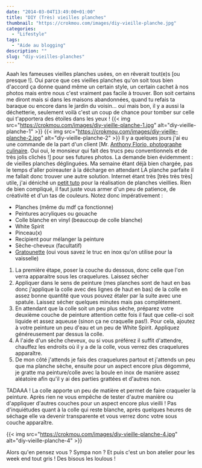 ```yaml
---
date: "2014-03-04T13:49:00+01:00"
title: "DIY (Très) vieilles planches"
thumbnail: "https://crokmou.com/images/diy-vieille-planche.jpg"
categories:
  - "Lifestyle"
tags:
  - "Aide au blogging"
description: ""
slug: "diy-vieilles-planches"
---
```


Aaah les fameuses vieilles planches usées, on en rêverait tout(e)s [ou presque !]. Oui parce que ces vieilles planches qu'on soit tous bien d'accord ça donne quand même un certain style, un certain cachet à nos photos mais entre nous c'est vraiment pas facile à trouver. Bon soit certains me diront mais si dans les maisons abandonnées, quand tu refais ta baraque ou encore dans le jardin du voisin... oui mais bon, il y a aussi la déchetterie, seulement voilà c'est un coup de chance pour tomber sur celle qui t'apportera des étoiles dans les yeux ! {{< img src="https://crokmou.com/images/diy-vieille-planche-1.jpg" alt="diy-vieille-planche-1" >}} {{< img src="https://crokmou.com/images/diy-vieille-planche-2.jpg" alt="diy-vieille-planche-2" >}} Il y a quelques jours j'ai eu une commande de la part d'un client [Mr. [Anthony Florio, photographe culinaire](http://www.florioanthony.be/). Oui oui, le monsieur qui fait des trucs peu conventionnels et de très jolis clichés !] pour ses futures photos. La demande bien évidemment : de vieilles planches déglinguées. Ma semaine étant déjà bien chargée, pas le temps d'aller poireauter à la décharge en attendant LA planche parfaite il me fallait donc trouver une autre solution. Internet étant très [très très très] utile, j'ai déniché un [petit tuto](http://makethebestofthings.blogspot.be/2010/05/crackle-finish-with-elmers-glue.html) pour la réalisation de planches vieillies. Rien de bien compliqué, il faut juste vous armer d'un peu de patience, de créativité et d'un tas de couleurs. Notez donc impérativement :

*   Planches (même du mdf ça fonctionne)
*   Peintures acryliques ou gouache
*   Colle blanche en vinyl (beaucoup de colle blanche)
*   White Spirit
*   Pinceau(x)
*   Recipient pour mélanger la peinture
*   Sèche-cheveux (facultatif)
*   [Gratounette](http://www.vendome-diffusion.fr/501269-1707-large/boule-inox-40-gr-60-gr-sachet-de-10.jpg) (oui vous savez le truc en inox qu'on utilise pour la vaisselle)

1.  La première étape, poser la couche du dessous, donc celle que l'on verra apparaitre sous les craquelures. Laissez sécher
2.  Appliquer dans le sens de peinture (mes planches sont de haut en bas donc j'applique la colle avec des lignes de haut en bas) de la colle en assez bonne quantité que vous pouvez étaler par la suite avec une spatule. Laissez sécher quelques minutes mais pas complètement.
3.  En attendant que la colle soit un peu plus sèche, préparez votre deuxième couche de peinture attention cette fois il faut que celle-ci soit liquide et assez aqueuse (sinon ça ne craquelle pas!). Pour cela, ajoutez à votre peinture un peu d'eau et un peu de White Spirit. Appliquez généreusement par dessus la colle.
4.  A l'aide d'un sèche cheveux, ou si vous préférez il suffit d'attendre, chauffez les endroits où il y a de la colle, vous verrez des craquelures apparaître.
5.  De mon côté j'attends je fais des craquelures partout et j'attends un peu que ma planche sèche, ensuite pour un aspect encore plus dégommé, je gratte ma peinture/colle avec la boule en inox de manière assez aléatoire afin qu'il y ai des parties grattées et d'autres non.

TADAAA ! La colle apporte un peu de matière et permet de faire craqueler la peinture. Après rien ne vous empêche de tester d'autre manière ou d'appliquer d'autres couches pour un aspect encore plus vieilli ! Pas d'inquiétudes quant à la colle qui reste blanche, après quelques heures de séchage elle va devenir transparente et vous verrez donc votre sous couche apparaître.

{{< img src="https://crokmou.com/images/diy-vieille-planche-4.jpg" alt="diy-vieille-planche-4" >}}

Alors qu'en pensez vous ? Sympa non ? Et puis c'est un bon atelier pour les week end tout gris ! Des bisous les loulous !